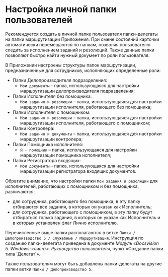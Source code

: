 # Настройка личной папки пользователей

Рекомендуется создать в личной папке пользователя папки-делегаты на папки маршрутизации Приложения. При смене состояний карточки автоматически перемещаются по папкам, позволяя пользователю следить за исполнением заданий и резолюций. Также данные папки позволяют быстро найти нужный документ по роли пользователя.

В Приложении настроены структуры папок маршрутизации, предназначенные для сотрудников, исполняющих определенные роли:

- Папки Делопроизводителя подразделения:
  - `Мои документы` – папка, использующаяся для настройки маршрутизации делопроизводителя подразделения;
- Папки Исполнителя без помощника:
  - `Мои задания и резолюции` – папка, использующаяся для настройки маршрутизации исполнителя, работающего без помощника;
- Папки Исполнителя с помощником:
  - `Мои задания и резолюции` – папка, использующаяся для настройки маршрутизации исполнителя, работающего с помощником;
- Папки Контролёра:
  - `Мои задания и документы` – папка, использующаяся для настройки маршрутизации контролера;
- Папки Помощника исполнителя:
  - `Я - помощник` – папка, использующаяся для настройки маршрутизации помощника исполнителя;
- Папки Регистратора входящих:
  - `Мои документы` – папка, использующаяся для настройки маршрутизации регистратора входящих документов.

Обратите внимание, что настройки папки `Мои задания и резолюции` для исполнителей, работающих с помощником и без помощника, различаются:

- для сотрудника, работающего без помощника, в эту папку отбираются все задания, в которых он указан как Исполнитель;
- для сотрудника, работающего с помощником, в эту папку будут отбираться только задания, в которых он указан как Исполнитель и в которых установлен флаг Лично исполнителю.

Перечисленные выше папки располагаются в ветке `Папки / Делопроизводство 5 / Служебные / Маршрутизация`. Инструкция по созданию папки-делегата приведена в документе *Модуль «Docsvision 5. Windows-клиент». Руководство пользователя*, пункт «Создание папки типа 'Делегат'».

Также пользователям могут быть добавлены папки-делегаты на другие папки ветки `Папки / Делопроизводство 5`.